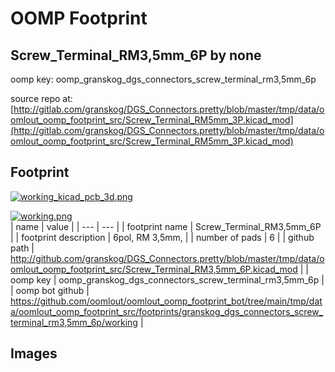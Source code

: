 # OOMP Footprint  
## Screw_Terminal_RM3,5mm_6P  by none  
  
oomp key: oomp_granskog_dgs_connectors_screw_terminal_rm3,5mm_6p  
  
source repo at: [http://gitlab.com/granskog/DGS_Connectors.pretty/blob/master/tmp/data/oomlout_oomp_footprint_src/Screw_Terminal_RM5mm_3P.kicad_mod](http://gitlab.com/granskog/DGS_Connectors.pretty/blob/master/tmp/data/oomlout_oomp_footprint_src/Screw_Terminal_RM5mm_3P.kicad_mod)  
## Footprint  
  
[![working_kicad_pcb_3d.png](working_kicad_pcb_3d_600.png)](working_kicad_pcb_3d.png)  
  
[![working.png](working_600.png)](working.png)  
| name | value | 
| --- | --- | 
| footprint name | Screw_Terminal_RM3,5mm_6P | 
| footprint description | 6pol, RM 3,5mm, | 
| number of pads | 6 | 
| github path | http://github.com/granskog/DGS_Connectors.pretty/blob/master/tmp/data/oomlout_oomp_footprint_src/Screw_Terminal_RM3,5mm_6P.kicad_mod | 
| oomp key | oomp_granskog_dgs_connectors_screw_terminal_rm3,5mm_6p | 
| oomp bot github | https://github.com/oomlout/oomlout_oomp_footprint_bot/tree/main/tmp/data/oomlout_oomp_footprint_src/footprints/granskog_dgs_connectors_screw_terminal_rm3,5mm_6p/working | 
## Images  
